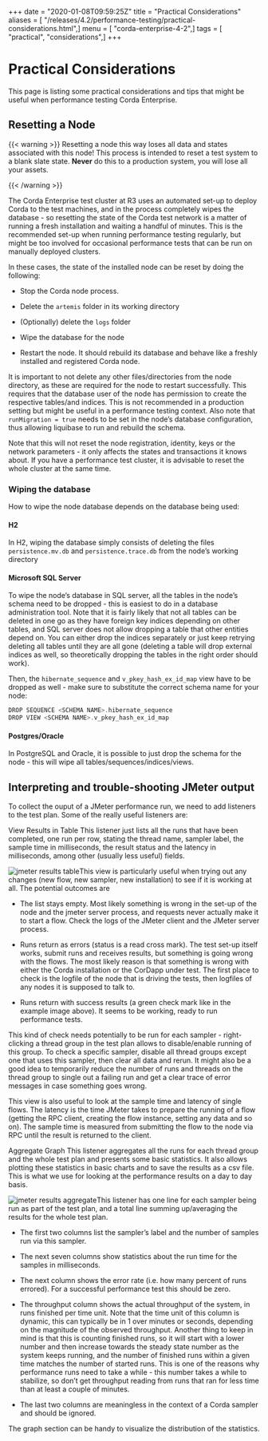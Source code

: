 +++
date = "2020-01-08T09:59:25Z"
title = "Practical Considerations"
aliases = [ "/releases/4.2/performance-testing/practical-considerations.html",]
menu = [ "corda-enterprise-4-2",]
tags = [ "practical", "considerations",]
+++


# Practical Considerations

This page is listing some practical considerations and tips that might be useful when performance testing Corda Enterprise.


## Resetting a Node


{{< warning >}}
Resetting a node this way loses all data and states associated with this node! This process is intended to reset
                    a test system to a blank slate state. **Never** do this to a production system, you will lose all your assets.

{{< /warning >}}

The Corda Enterprise test cluster at R3 uses an automated set-up to deploy Corda to the test machines, and in the process
                completely wipes the database - so resetting the state of the Corda test network is a matter of running a fresh installation
                and waiting a handful of minutes. This is the recommended set-up when running performance testing regularly, but might be too
                involved for occasional performance tests that can be run on manually deployed clusters.

In these cases, the state of the installed node can be reset by doing the following:


* Stop the Corda node process.


* Delete the `artemis` folder in its working directory


* (Optionally) delete the `logs` folder


* Wipe the database for the node


* Restart the node. It should rebuild its database and behave like a freshly installed and registered Corda node.


It is important to not delete any other files/directories from the node directory, as these are required for the node to restart
                successfully.
                This requires that the database user of the node has permission to create the respective tables/and indices. This is
                not recommended in a production setting but might be useful in a performance testing context.
                Also note that `runMigration = true` needs to be set in the node’s database configuration, thus allowing liquibase to run and rebuild
                the schema.

Note that this will not reset the node registration, identity, keys or the network parameters - it only affects the states and transactions
                it knows about. If you have a performance test cluster, it is advisable to reset the whole cluster at the same time.


### Wiping the database

How to wipe the node database depends on the database being used:


#### H2

In H2, wiping the database simply consists of deleting the files `persistence.mv.db` and `persistence.trace.db` from the node’s working
                        directory


#### Microsoft SQL Server

To wipe the node’s database in SQL server, all the tables in the node’s schema need to be dropped - this is easiest to do in a
                        database administration tool. Note that it is fairly likely that not all tables can be deleted in one go as they have foreign key
                        indices depending on other tables, and SQL server does not allow dropping a table that other entities depend on. You can either drop
                        the indices separately or just keep retrying deleting all tables until they are all gone (deleting a table will drop external indices
                        as well, so theoretically dropping the tables in the right order should work).

Then, the `hibernate_sequence` and `v_pkey_hash_ex_id_map` view have to be dropped as well - make sure to substitute the correct
                        schema name for your node:

```kotlin
DROP SEQUENCE <SCHEMA NAME>.hibernate_sequence
DROP VIEW <SCHEMA NAME>.v_pkey_hash_ex_id_map
```

#### Postgres/Oracle

In PostgreSQL and Oracle, it is possible to just drop the schema for the node - this will wipe all tables/sequences/indices/views.


## Interpreting and trouble-shooting JMeter output

To collect the ouput of a JMeter performance run, we need to add listeners to the test plan. Some of the really useful listeners are:



View Results in Table
This listener just lists all the runs that have been completed, one run per row, stating the thread name, sampler
                            label, the sample time in milliseconds, the result status and the latency in milliseconds, among other (usually less useful) fields.

![jmeter results table](performance-testing/resources/jmeter-results-table.png "jmeter results table")This view is particularly useful when trying out any changes (new flow, new sampler, new installation) to see if it is working at all.
                            The potential outcomes are


* The list stays empty. Most likely something is wrong in the set-up of the node and the jmeter server process, and requests never
                                    actually make it to start a flow. Check the logs of the JMeter client and the JMeter server process.


* Runs return as errors (status is a read cross mark). The test set-up itself works, submit runs and receives results, but something is
                                    going wrong with the flows. The most likely reason is that something is wrong with either the Corda installation or the CorDapp under
                                    test. The first place to check is the logfile of the node that is driving the tests, then logfiles of any nodes it is supposed to
                                    talk to.


* Runs return with success results (a green check mark like in the example image above). It seems to be working, ready to run performance
                                    tests.


This kind of check needs potentially to be run for each sampler - right-clicking a thread group in the test plan allows to disable/enable
                            running of this group. To check a specific sampler, disable all thread groups except one that uses this sampler, then clear all data
                            and rerun. It might also be a good idea to temporarily reduce the number of runs and threads on the thread group to single out a
                            failing run and get a clear trace of error messages in case something goes wrong.

This view is also useful to look at the sample time and latency of single flows. The latency is the time JMeter takes to prepare the
                            running of a flow (getting the RPC client, creating the flow instance, setting any data and so on). The sample time is measured from
                            submitting the flow to the node via RPC until the result is returned to the client.


Aggregate Graph
This listener aggregates all the runs for each thread group and the whole test plan and presents some basic statistics.
                            It also allows plotting these statistics in basic charts and to save the results as a csv file. This is what we use for looking at the
                            performance results on a day to day basis.

![jmeter results aggregate](performance-testing/resources/jmeter-results-aggregate.png "jmeter results aggregate")This listener has one line for each sampler being run as part of the test plan, and a total line summing up/averaging the results
                            for the whole test plan.


* The first two columns list the sampler’s label and the number of samples run via this sampler.


* The next seven columns show statistics about the run time for the samples in milliseconds.


* The next column shows the error rate (i.e. how many percent of runs errored). For a successful performance test this should be zero.


* The throughput column shows the actual throughput of the system, in runs finished per time unit. Note that the time unit of this
                                    column is dynamic, this can typically be in 1 over minutes or seconds, depending on the magnitude of the observed throughput. Another
                                    thing to keep in mind is that this is counting finished runs, so it will start with a lower number and then increase towards the
                                    steady state number as the system keeps running, and the number of finished runs within a given time matches the number of started runs.
                                    This is one of the reasons why performance runs need to take a while - this number takes a while to stabilize, so don’t get
                                    throughput reading from runs that ran for less time than at least a couple of minutes.


* The last two columns are meaningless in the context of a Corda sampler and should be ignored.


The graph section can be handy to visualize the distribution of the statistics.



